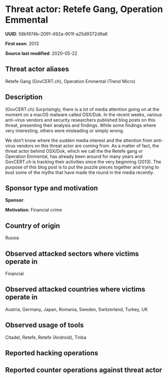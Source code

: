 # Threat actor: Retefe Gang, Operation Emmental

**UUID**: 58b1974b-2091-492a-901f-a25d9372d9a6

**First seen**: 2013

**Source last modified**: 2020-05-22

## Threat actor aliases

Retefe Gang (GovCERT.ch), Operation Emmental (Trend Micro)

## Description

(GovCERT.ch) Surprisingly, there is a lot of media attention going on at the moment on a macOS malware called OSX/Dok. In the recent weeks, various anti-virus vendors and security researchers published blog posts on this threat, presenting their analysis and findings. While some findings where very interesting, others were misleading or simply wrong.

We don’t know where the sudden media interest and the attention from anti-virus vendors on this threat actor are coming from. As a matter of fact, the threat actor behind OSX/Dok, which we call the the Retefe gang or Operation Emmental, has already been around for many years and GovCERT.ch is tracking their activities since the very beginning (2013). The purpose of this blog post is to put the puzzle pieces together and trying to bust some of the myths that have made the round in the media recently.

## Sponsor type and motivation

**Sponsor**: 

**Motivation**: Financial crime


## Country of origin

Russia

## Observed attacked sectors where victims operate in

Financial

## Observed attacked countries where victims operate in

Austria, Germany, Japan, Romania, Sweden, Switzerland, Turkey, UK

## Observed usage of tools

Citadel, Retefe, Retefe (Android), Tinba

## Reported hacking operations



## Reported counter operations against threat actor





